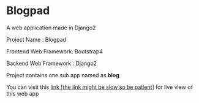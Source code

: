 # Blogpad
A web application made in Django2

Project Name : Blogpad

Frontend Web Framework: Bootstrap4

Backend Web Framework : Django2

Project contains one sub app named as <b>blog</b>


You can visit this <a href="http://blogpadncolin.herokuapp.com">link [the link might be slow so be patient]</a> for live view of this web app



